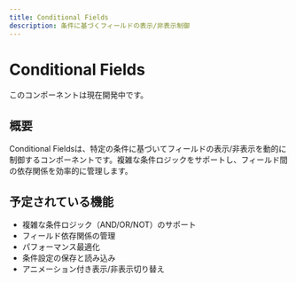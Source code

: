 ```yaml
---
title: Conditional Fields
description: 条件に基づくフィールドの表示/非表示制御
---
```


# Conditional Fields

このコンポーネントは現在開発中です。

## 概要

Conditional Fieldsは、特定の条件に基づいてフィールドの表示/非表示を動的に制御するコンポーネントです。複雑な条件ロジックをサポートし、フィールド間の依存関係を効率的に管理します。

## 予定されている機能

- 複雑な条件ロジック（AND/OR/NOT）のサポート
- フィールド依存関係の管理
- パフォーマンス最適化
- 条件設定の保存と読み込み
- アニメーション付き表示/非表示切り替え